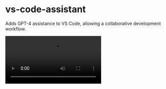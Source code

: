 # vs-code-assistant
Adds GPT-4 assistance to VS Code, allowing a collaborative development workflow.

![](https://github.com/lachjames/vs-code-assistant/blob/main/gitignore_example.mp4)
